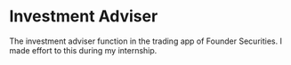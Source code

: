# Investment Adviser
The investment adviser function in the trading app of Founder Securities. 
I made effort to this during my internship.
